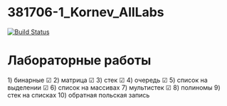 # 381706-1_Kornev_AllLabs
[![Build Status](https://travis-ci.com/KornevNikita/381706-1_Kornev_AllLabs.svg?branch=br1)](https://travis-ci.com/KornevNikita/381706-1_Kornev_AllLabs)


<h1>Лабораторные работы</h1>
1) бинарные ☑
2) матрица ☑
3) стек ☑
4) очередь ☑
5) список на выделении ☑
6) список на массивах
7) мультистек ☑
8) полиномы
9) стек на списках
10) обратная польская запись
